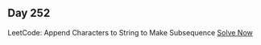 ## Day 252

LeetCode: Append Characters to String to Make Subsequence 
[Solve Now](https://leetcode.com/problems/append-characters-to-string-to-make-subsequence/description/)